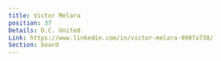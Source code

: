 ```yaml
---
title: Victor Melara
position: 37
Details: D.C. United
Link: https://www.linkedin.com/in/victor-melara-9907a738/
Section: board
---
```


